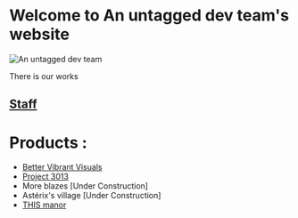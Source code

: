 # Welcome to An untagged dev team's website
![An untagged dev team](https://github.com/user-attachments/assets/ad51625b-cae5-4a1d-94c8-c661c0798f65)

There is our works

## [Staff](/staff/)

# Products :
- [Better Vibrant Visuals](https://github.com/An-untagged-dev-team/Better-Vibrant-Visuals)
- [Project 3013](https://6792734703066.site123.me/)
- More blazes [Under Construction]
- Astérix's village [Under Construction]
- [THIS manor](/works/This%20Manor/)

